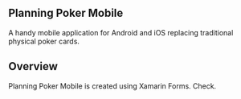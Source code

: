 ## Planning Poker Mobile

A handy mobile application for Android and iOS replacing traditional physical poker cards.

## Overview

Planning Poker Mobile is created using Xamarin Forms. Check.